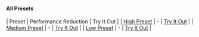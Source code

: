 #### All Presets

| Preset | Performance Reduction | Try It Out |
| [High Preset](/docs/presets/high) | - | [Try It Out](/editor?preset=high) |
| [Medium Preset](/doc/presets/medium) | - | [Try It Out](/editor?preset=medium) |
| [Low Preset](/docs/presets/low) | - | [Try It Out](/editor?preset=low) |
